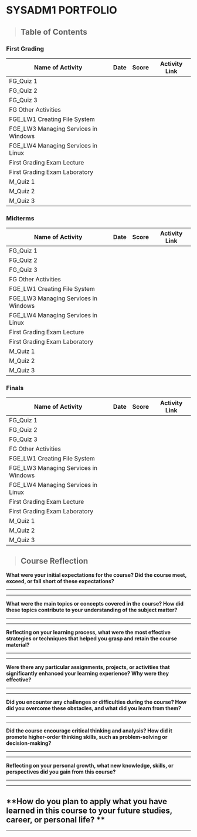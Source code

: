 # SYSADM1 PORTFOLIO

> ## **Table of Contents**
### **First Grading** 
| Name of Activity | Date | Score | Activity Link |
| --- | --- | --- | --- |
| FG_Quiz 1 |  |  |  |
| FG_Quiz 2 |  |  |  |
| FG_Quiz 3 |  |  |  |
| FG Other Activities |  |  |  |
| FGE_LW1 Creating File System |  |  |  |
| FGE_LW3 Managing Services in Windows |  |  |  |
| FGE_LW4 Managing Services in Linux |  |  |  |
| First Grading Exam Lecture|  |  |  |
| First Grading Exam Laboratory|  |  |  |
| M_Quiz 1 |  |  |  |
| M_Quiz 2 |  |  |  |
| M_Quiz 3 |  |  |  |


### **Midterms** 
| Name of Activity | Date | Score | Activity Link |
| --- | --- | --- | --- |
| FG_Quiz 1 |  |  |  |
| FG_Quiz 2 |  |  |  |
| FG_Quiz 3 |  |  |  |
| FG Other Activities |  |  |  |
| FGE_LW1 Creating File System |  |  |  |
| FGE_LW3 Managing Services in Windows |  |  |  |
| FGE_LW4 Managing Services in Linux |  |  |  |
| First Grading Exam Lecture|  |  |  |
| First Grading Exam Laboratory|  |  |  |
| M_Quiz 1 |  |  |  |
| M_Quiz 2 |  |  |  |
| M_Quiz 3 |  |  |  |

### **Finals** 
| Name of Activity | Date | Score | Activity Link |
| --- | --- | --- | --- |
| FG_Quiz 1 |  |  |  |
| FG_Quiz 2 |  |  |  |
| FG_Quiz 3 |  |  |  |
| FG Other Activities |  |  |  |
| FGE_LW1 Creating File System |  |  |  |
| FGE_LW3 Managing Services in Windows |  |  |  |
| FGE_LW4 Managing Services in Linux |  |  |  |
| First Grading Exam Lecture|  |  |  |
| First Grading Exam Laboratory|  |  |  |
| M_Quiz 1 |  |  |  |
| M_Quiz 2 |  |  |  |
| M_Quiz 3 |  |  |  |


> ## **Course Reflection**

**What were your initial expectations for the course? Did the course meet,
exceed, or fall short of these expectations?**

  -----------------------------------------------------------------------

  -----------------------------------------------------------------------

**What were the main topics or concepts covered in the course? How did
these topics contribute to your understanding of the subject matter?**

  -----------------------------------------------------------------------

  -----------------------------------------------------------------------

**Reflecting on your learning process, what were the most effective
strategies or techniques that helped you grasp and retain the course
material?**

  -----------------------------------------------------------------------

  -----------------------------------------------------------------------

**Were there any particular assignments, projects, or activities that
significantly enhanced your learning experience? Why were they
effective?**

  -----------------------------------------------------------------------

  -----------------------------------------------------------------------

**Did you encounter any challenges or difficulties during the course? How
did you overcome these obstacles, and what did you learn from them?**

  -----------------------------------------------------------------------

  -----------------------------------------------------------------------

**Did the course encourage critical thinking and analysis? How did it
promote higher-order thinking skills, such as problem-solving or
decision-making?**

  -----------------------------------------------------------------------

  -----------------------------------------------------------------------

**Reflecting on your personal growth, what new knowledge, skills, or
perspectives did you gain from this course?**

  -----------------------------------------------------------------------

  -----------------------------------------------------------------------

**How do you plan to apply what you have learned in this course to your
future studies, career, or personal life?
**
  -----------------------------------------------------------------------

  -----------------------------------------------------------------------
